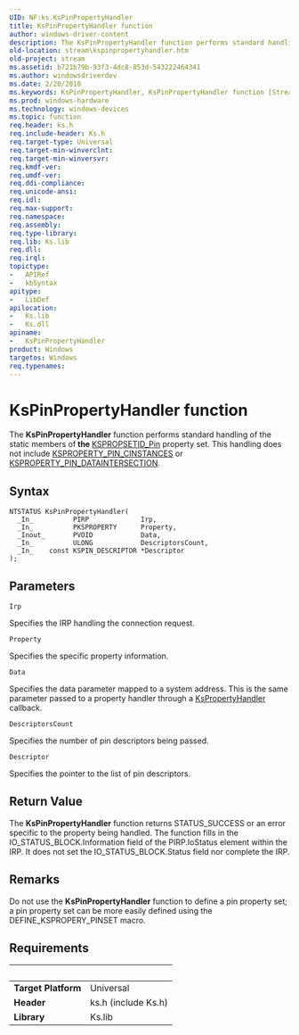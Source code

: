 ```yaml
---
UID: NF:ks.KsPinPropertyHandler
title: KsPinPropertyHandler function
author: windows-driver-content
description: The KsPinPropertyHandler function performs standard handling of the static members of the KSPROPSETID_Pin property set. This handling does not include KSPROPERTY_PIN_CINSTANCES or KSPROPERTY_PIN_DATAINTERSECTION.
old-location: stream\kspinpropertyhandler.htm
old-project: stream
ms.assetid: b721b79b-93f3-4dc8-853d-543222464341
ms.author: windowsdriverdev
ms.date: 2/20/2018
ms.keywords: KsPinPropertyHandler, KsPinPropertyHandler function [Streaming Media Devices], stream.kspinpropertyhandler, ks/KsPinPropertyHandler, ksfunc_4ebda111-4b9a-4e8e-b050-af336121bcf0.xml
ms.prod: windows-hardware
ms.technology: windows-devices
ms.topic: function
req.header: ks.h
req.include-header: Ks.h
req.target-type: Universal
req.target-min-winverclnt: 
req.target-min-winversvr: 
req.kmdf-ver: 
req.umdf-ver: 
req.ddi-compliance: 
req.unicode-ansi: 
req.idl: 
req.max-support: 
req.namespace: 
req.assembly: 
req.type-library: 
req.lib: Ks.lib
req.dll: 
req.irql: 
topictype:
-	APIRef
-	kbSyntax
apitype:
-	LibDef
apilocation:
-	Ks.lib
-	Ks.dll
apiname:
-	KsPinPropertyHandler
product: Windows
targetos: Windows
req.typenames: 
---
```



# KsPinPropertyHandler function
The <b>KsPinPropertyHandler</b> function performs standard handling of the static members of<b> the </b><a href="https://msdn.microsoft.com/library/windows/hardware/ff566584">KSPROPSETID_Pin</a> property set. This handling does not include <a href="https://msdn.microsoft.com/library/windows/hardware/ff565193">KSPROPERTY_PIN_CINSTANCES</a> or <a href="https://msdn.microsoft.com/library/windows/hardware/ff565198">KSPROPERTY_PIN_DATAINTERSECTION</a>.

## Syntax

````
NTSTATUS KsPinPropertyHandler(
  _In_          PIRP             Irp,
  _In_          PKSPROPERTY      Property,
  _Inout_       PVOID            Data,
  _In_          ULONG            DescriptorsCount,
  _In_    const KSPIN_DESCRIPTOR *Descriptor
);
````

## Parameters

`Irp`

Specifies the IRP handling the connection request.

`Property`

Specifies the specific property information.

`Data`

Specifies the data parameter mapped to a system address. This is the same parameter passed to a property handler through a <a href="..\ks\nf-ks-kspropertyhandler.md">KsPropertyHandler</a> callback.

`DescriptorsCount`

Specifies the number of pin descriptors being passed.

`Descriptor`

Specifies the pointer to the list of pin descriptors.


## Return Value

The <b>KsPinPropertyHandler</b> function returns STATUS_SUCCESS or an error specific to the property being handled. The function fills in the IO_STATUS_BLOCK.Information field of the PIRP.IoStatus element within the IRP. It does not set the IO_STATUS_BLOCK.Status field nor complete the IRP.

## Remarks

Do not use the <b>KsPinPropertyHandler</b> function to define a pin property set; a pin property set can be more easily defined using the DEFINE_KSPROPERY_PINSET macro.

## Requirements
| &nbsp; | &nbsp; |
| ---- |:---- |
| **Target Platform** | Universal |
| **Header** | ks.h (include Ks.h) |
| **Library** | Ks.lib |
